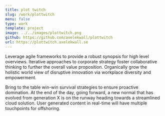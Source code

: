 ```yaml
---
title: plot twitch
slug: /work/plottwitch
menu: false
type: work
template: project
image: ../../images/plottwitch.png
github: https://github.com/axelekwall/plottwitch
url: https://plottwitch.axelekwall.se
---
```

Leverage agile frameworks to provide a robust synopsis for high level overviews. Iterative approaches to corporate strategy foster collaborative thinking to further the overall value proposition. Organically grow the holistic world view of disruptive innovation via workplace diversity and empowerment.

Bring to the table win-win survival strategies to ensure proactive domination. At the end of the day, going forward, a new normal that has evolved from generation X is on the runway heading towards a streamlined cloud solution. User generated content in real-time will have multiple touchpoints for offshoring.
